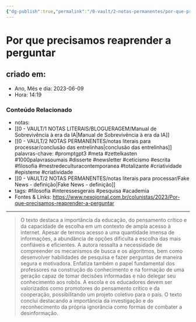```yaml
---
{"dg-publish":true,"permalink":"/0-vault/2-notas-permanentes/por-que-precisamos-reaprender-a-perguntar/","tags":["permanente","promptgpt3","meta","zettelkasten","1000palavrasoumais","disserte","newsletter","ceticismo","escrita","filosofia","mestredeculturacontemporanea","totalizante","criatividade","episteme","interessesgerais","pesquisa","academia"],"dgHomeLink":true,"dgShowLocalGraph":true,"dgShowFileTree":true,"dgEnableSearch":true,"noteIcon":""}
---
```


# Por que precisamos reaprender a perguntar

## criado em: 
-  Ano, Mês e dia: 2023-06-09
- Hora: 14:19

### Conteúdo Relacionado
- notas: 
- [[0 - VAULT/1 NOTAS LITERAIS/BLOGUERAGEM/Manual de Sobrevivência à era da IA\|Manual de Sobrevivência à era da IA]]
- [[0 - VAULT/2 NOTAS PERMANENTES/notas literais para processar/conclusão das entrelinhas\|conclusão das entrelinhas]]
palavras-chave: #promptgpt3 #meta #zettelkasten #1000palavrasoumais #disserte #newsletter #ceticismo #escrita #filosofia #mestredeculturacontemporanea #totalizante #criatividade #episteme #criatividade 
- [[0 - VAULT/2 NOTAS PERMANENTES/notas literais para processar/Fake News - definição\|Fake News - definição]]
- tags: #filosofia #interessesgerais #pesquisa #academia 
- Fontes & Links: https://www.nexojornal.com.br/colunistas/2023/Por-que-precisamos-reaprender-a-perguntar
---

> O texto destaca a importância da educação, do pensamento crítico e da capacidade de escolha em um contexto de ampla acesso à internet. Apesar de termos acesso a uma quantidade imensa de informações, a abundância de opções dificulta a escolha das mais confiáveis e eficientes. A autora ressalta a necessidade de compreender os mecanismos de busca e os algoritmos, bem como desenvolver habilidades de pesquisa e fazer perguntas de maneira segura e motivadora. Enfatiza também o papel fundamental dos professores na construção do conhecimento e na formação de uma geração capaz de tomar decisões informadas e não delegar seu conhecimento aos robôs. A escola e os educadores devem ser valorizados como promotores do pensamento crítico e da cooperação, possibilitando um projeto coletivo para o país. O texto conclui destacando a importância da investigação e do reconhecimento da própria ignorância como formas de combater a desinformação.
